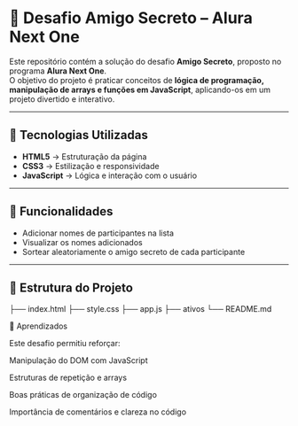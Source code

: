 # 🎁 Desafio Amigo Secreto – Alura Next One  

Este repositório contém a solução do desafio **Amigo Secreto**, proposto no programa **Alura Next One**.  
O objetivo do projeto é praticar conceitos de **lógica de programação, manipulação de arrays e funções em JavaScript**, aplicando-os em um projeto divertido e interativo.  

---

## 🚀 Tecnologias Utilizadas  
- **HTML5** → Estruturação da página  
- **CSS3** → Estilização e responsividade  
- **JavaScript** → Lógica e interação com o usuário  

---

## 🎯 Funcionalidades  
- Adicionar nomes de participantes na lista  
- Visualizar os nomes adicionados  
- Sortear aleatoriamente o amigo secreto de cada participante  

---

## 📂 Estrutura do Projeto  

├── index.html
├── style.css
├── app.js
├── ativos
└── README.md

📖 Aprendizados

Este desafio permitiu reforçar:

Manipulação do DOM com JavaScript

Estruturas de repetição e arrays

Boas práticas de organização de código

Importância de comentários e clareza no código
